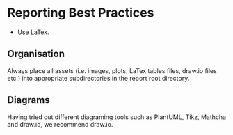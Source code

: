 # Reporting Best Practices

- Use LaTex.
  <!--
  - How to set it up for VSCode.
  - Report template. Results table with details on splits (augmented) and the accuracies. Important to report training, validation and testing. Gives idea of capacity.
  - Confusion matrix.
  -->

## Organisation

Always place all assets (i.e. images, plots, LaTex tables files, draw.io files
etc.) into appropriate subdirectories in the report root directory.

## Diagrams

Having tried out different diagraming tools such as PlantUML, Tikz, Mathcha and
draw.io, we recommend draw.io.

